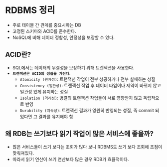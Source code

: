 # RDBMS 정리

- 주로 테이블 간 관계를 중요시하는 DB
- 고정된 스키마와 ACID를 준수한다.
- NoSQL에 비해 데이터 정합성, 안정성을 보장할 수 있다.

## ACID란?

- SQL에서는 데이터의 무결성을 보장하기 위해 트랜잭션을 사용한다.
- **`트랜잭션은 ACID의 성질을 가진다`**.
  - `Atomicity (원자성)`: 트랜잭션 작업이 전부 성공하거나 전부 실패하는 성질
  - `Consistency (일관성)`: 트랜잭션 작업 후 데이터 타입이나 제약이 바뀌지 않고 일관성 있게 유지하는 성질
  - `Isolation (격리성)`: 병렬의 트랜잭션 작업들이 서로 영향받지 않고 독립적으로 반영
  - `Durability (지속성)`: 트랜잭션 결과가 영원히 반영되는 성질, 즉 commit 되었다면 그 결과를 유지해야 함

## 왜 RDB는 쓰기보다 읽기 작업이 많은 서비스에 좋을까?

- 많은 서비스들이 쓰기 보다는 조회가 많다 보니 RDBMS도 쓰기 보다 조회에 초점이 맞춰져있다.
- 따라서 읽기 연산이 쓰기 연산보다 많은 경우 RDB가 효율적이다.
